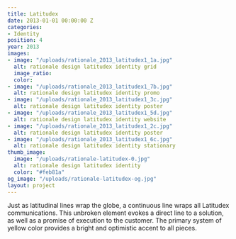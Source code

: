 ```yaml
---
title: Latitudex
date: 2013-01-01 00:00:00 Z
categories:
- Identity
position: 4
year: 2013
images:
- image: "/uploads/rationale_2013_latitudex1_1a.jpg"
  alt: rationale design latitudex identity grid
  image_ratio: 
  color: 
- image: "/uploads/rationale_2013_latitudex1_7b.jpg"
  alt: rationale design latitudex identity promo
- image: "/uploads/rationale_2013_latitudex1_3c.jpg"
  alt: rationale design latitudex identity poster
- image: "/uploads/rationale_2013_latitudex1_5d.jpg"
  alt: rationale design latitudex identity website
- image: "/uploads/rationale_2013_latitudex1_2c.jpg"
  alt: rationale design latitudex identity poster
- image: "/uploads/rationale_2013_latitudex1_6c.jpg"
  alt: rationale design latitudex identity stationary
thumb_image:
  image: "/uploads/rationale-latitudex-0.jpg"
  alt: rationale design latitudex identity
  color: "#feb81a"
og_image: "/uploads/rationale-latitudex-og.jpg"
layout: project
---
```


Just as latitudinal lines wrap the globe, a continuous line wraps all Latitudex communications. This unbroken element evokes a direct line to a solution, as well as a promise of execution to the customer. The primary system of yellow color provides a bright and optimistic accent to all pieces.
